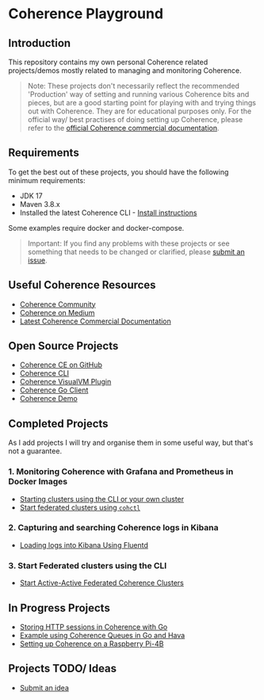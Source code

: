 # Coherence Playground

## Introduction

This repository contains my own personal Coherence related projects/demos mostly related to managing and monitoring Coherence.

> Note: These projects don't necessarily reflect the recommended 'Production' way of setting and running various Coherence
bits and pieces, but are a good starting point for playing with and trying things out with Coherence. 
> They are for educational purposes only.
> For the official way/ best practises of doing setting up Coherence, please refer to the [official Coherence commercial documentation](https://docs.oracle.com/en/middleware/standalone/coherence/14.1.1.2206/).

## Requirements

To get the best out of these projects, you should have the following minimum requirements:

* JDK 17
* Maven 3.8.x
* Installed the latest Coherence CLI - [Install instructions](https://oracle.github.io/coherence-cli/docs/latest/#/docs/installation/01_installation)

Some examples require docker and docker-compose.

>Important: If you find any problems with these projects or see something that needs to 
> be changed or clarified, please [submit an issue](https://github.com/tmiddlet2666/coherence-playground/issues/new/choose).

## Useful Coherence Resources

* [Coherence Community](https://coherence.community/)
* [Coherence on Medium](https://medium.com/oracle-coherence)
* [Latest Coherence Commercial Documentation](https://docs.oracle.com/en/middleware/standalone/coherence/14.1.1.2206/)

## Open Source Projects

* [Coherence CE on GitHub](https://github.com/oracle/coherence)
* [Coherence CLI](https://github.com/oracle/coherence-cli)
* [Coherence VisualVM Plugin](https://github.com/oracle/coherence-visualvm)
* [Coherence Go Client](https://github.com/oracle/coherence-go-client)
* [Coherence Demo](https://github.com/coherence-community/coherence-demo)

## Completed Projects

As I add projects I will try and organise them in some useful way, but that's not a guarantee.

### 1. Monitoring Coherence with Grafana and Prometheus in Docker Images
    
* [Starting clusters using the CLI or your own cluster](monitoring)
* [Start federated clusters using `cohctl`](federation)

### 2. Capturing and searching Coherence logs in Kibana

* [Loading logs into Kibana Using Fluentd](logging)
                 
### 3. Start Federated clusters using the CLI

* [Start Active-Active Federated Coherence Clusters](federation)

## In Progress Projects
 
* [Storing HTTP sessions in Coherence with Go](go/sessions)
* [Example using Coherence Queues in Go and Hava](go/queues)
* [Setting up Coherence on a Raspberry Pi-4B](pi)

## Projects TODO/ Ideas

* [Submit an idea](https://github.com/tmiddlet2666/coherence-playground/issues/new/choose)



